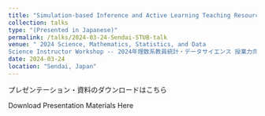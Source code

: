 ```yaml
---
title: "Simulation-based Inference and Active Learning Teaching Resources from the STUB Network"
collection: talks
type: "(Presented in Japanese)"
permalink: /talks/2024-03-24-Sendai-STUB-talk
venue: " 2024 Science, Mathematics, Statistics, and Data
Science Instructor Workshop -- 2024年理数系教員統計・データサイエンス 授業力向上研修集会"
date: 2024-03-24
location: "Sendai, Japan"
---
```


<style>
  hr {
    height: 2px;
    background-color: #E5E4E2;
    border: none;
  }

  .no-italics {
      font-style: normal;   
  }
</style>

プレゼンテーション・資料のダウンロードはこちら

Download Presentation Materials Here
